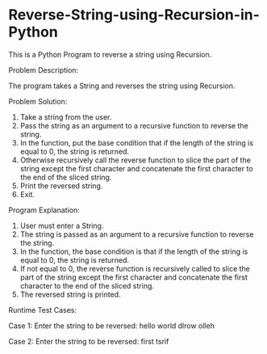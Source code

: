 # Reverse-String-using-Recursion-in-Python

This is a Python Program to reverse a string using Recursion.

Problem Description:

The program takes a String and reverses the string using Recursion.

Problem Solution:

1. Take a string from the user.
2. Pass the string as an argument to a recursive function to reverse the string.
3. In the function, put the base condition that if the length of the string is equal to 0, the string is returned.
4. Otherwise recursively call the reverse function to slice the part of the string except the first character and concatenate the first character to the end of the sliced string.
5. Print the reversed string.
6. Exit.

Program Explanation:

1. User must enter a String.
2. The string is passed as an argument to a recursive function to reverse the string.
3. In the function, the base condition is that if the length of the string is equal to 0, the string is returned.
4. If not equal to 0, the reverse function is recursively called to slice the part of the string except the first character and concatenate the first character to the end of the sliced string.
5. The reversed string is printed.

Runtime Test Cases:
 
Case 1:
Enter the string to be reversed: hello world
dlrow olleh
 
Case 2:
Enter the string to be reversed: first
tsrif

